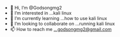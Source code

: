 - 👋 Hi, I’m @Godsongmg2
- 👀 I’m interested in ...kali linux
- 🌱 I’m currently learning ...how to use kali linux 
- 💞️ I’m looking to collaborate on ...running kali linux
- 📫 How to reach me ...godsongmg2@gmail.com

<!---
Godsongmg2/Godsongmg2 is a ✨ special ✨ repository because its `README.md` (this file) appears on your GitHub profile.
You can click the Preview link to take a look at your changes.
--->
